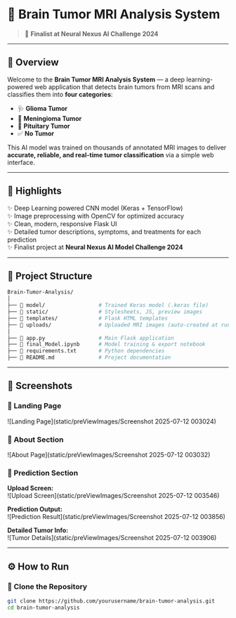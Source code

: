 # 🧠 Brain Tumor MRI Analysis System  
> 🚀 **Finalist at Neural Nexus AI Challenge 2024**  

---

## 📌 Overview  

Welcome to the **Brain Tumor MRI Analysis System** — a deep learning-powered web application that detects brain tumors from MRI scans and classifies them into **four categories**:

- 🩺 **Glioma Tumor**
- 🧠 **Meningioma Tumor**
- 🧬 **Pituitary Tumor**
- ✅ **No Tumor**

This AI model was trained on thousands of annotated MRI images to deliver **accurate, reliable, and real-time tumor classification** via a simple web interface.

---

## 🎉 Highlights  

✨ Deep Learning powered CNN model (Keras + TensorFlow)  
✨ Image preprocessing with OpenCV for optimized accuracy  
✨ Clean, modern, responsive Flask UI  
✨ Detailed tumor descriptions, symptoms, and treatments for each prediction  
✨ Finalist project at **Neural Nexus AI Model Challenge 2024**

---

## 📂 Project Structure  
```bash
Brain-Tumor-Analysis/
│
├── 📁 model/                 # Trained Keras model (.keras file)
├── 📁 static/                # Stylesheets, JS, preview images
├── 📁 templates/             # Flask HTML templates
├── 📁 uploads/               # Uploaded MRI images (auto-created at runtime)
│
├── 📄 app.py                 # Main Flask application
├── 📄 final_Model.ipynb      # Model training & export notebook
├── 📄 requirements.txt       # Python dependencies
├── 📄 README.md              # Project documentation
```

---

## 📸 Screenshots  

### 📌 Landing Page  
![Landing Page](static/preViewImages/Screenshot 2025-07-12 003024)

### 📌 About Section  
![About Page](static/preViewImages/Screenshot 2025-07-12 003032)

### 📌 Prediction Section  
**Upload Screen:**  
![Upload Screen](static/preViewImages/Screenshot 2025-07-12 003546)  

**Prediction Output:**  
![Prediction Result](static/preViewImages/Screenshot 2025-07-12 003856)  

**Detailed Tumor Info:**  
![Tumor Details](static/preViewImages/Screenshot 2025-07-12 003906)

---

## ⚙️ How to Run  

### 📌 Clone the Repository  

```bash
git clone https://github.com/yourusername/brain-tumor-analysis.git
cd brain-tumor-analysis
```

